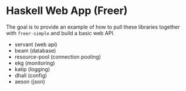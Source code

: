 # Haskell Web App (Freer)

The goal is to provide an example of how to pull these libraries together with `freer-simple` and build a basic web API.
 
- servant (web api)
- beam (database)
- resource-pool (connection pooling)
- ekg (monitoring)
- katip (logging)
- dhall (config)
- aeson (json)
